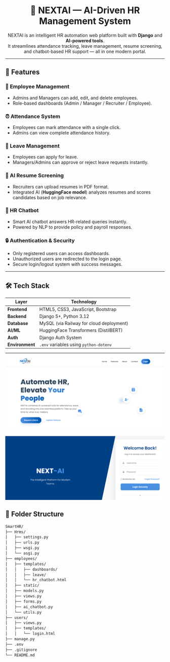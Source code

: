<h1 align="center">🤖 NEXTAI — AI-Driven HR Management System</h1>

<p align="center">
  NEXTAI is an intelligent HR automation web platform built with <b>Django</b> and <b>AI-powered tools</b>.<br>
  It streamlines attendance tracking, leave management, resume screening, and chatbot-based HR support — all in one modern portal.
</p>

---

## 🚀 Features

### 👥 Employee Management
- Admins and Managers can add, edit, and delete employees.  
- Role-based dashboards (Admin / Manager / Recruiter / Employee).

### ⏰ Attendance System
- Employees can mark attendance with a single click.  
- Admins can view complete attendance history.

### 📝 Leave Management
- Employees can apply for leave.  
- Managers/Admins can approve or reject leave requests instantly.

### 🤖 AI Resume Screening
- Recruiters can upload resumes in PDF format.  
- Integrated AI (<b>HuggingFace model</b>) analyzes resumes and scores candidates based on job relevance.

### 💬 HR Chatbot
- Smart AI chatbot answers HR-related queries instantly.  
- Powered by NLP to provide policy and payroll responses.

### 🔒 Authentication & Security
- Only registered users can access dashboards.  
- Unauthorized users are redirected to the login page.  
- Secure login/logout system with success messages.

---

## 🛠️ Tech Stack

| **Layer**        | **Technology**                              |
| ----------------- | ------------------------------------------- |
| **Frontend**      | HTML5, CSS3, JavaScript, Bootstrap          |
| **Backend**       | Django 5+, Python 3.12                      |
| **Database**      | MySQL (via Railway for cloud deployment)    |
| **AI/ML**         | HuggingFace Transformers (DistilBERT)       |
| **Auth**          | Django Auth System                          |
| **Environment**   | `.env` variables using `python-dotenv`      |

---

<p align="center"> <img src="https://github.com/Adithya151/NextAI---HumanResourceManagementSystem/blob/main/Screenshot%202025-10-16%20231406.png" width="600" alt="Dashboard Screenshot"/> <br><br> <img src="https://github.com/Adithya151/NextAI---HumanResourceManagementSystem/blob/main/Screenshot%202025-10-16%20231432.png" width="600" alt="Employee Management Screenshot"/> </p>

## 📂 Folder Structure

```bash
SmartHR/
├── Hrms/
│   ├── settings.py
│   ├── urls.py
│   ├── wsgi.py
│   └── asgi.py
├── employees/
│   ├── templates/
│   │   ├── dashboards/
│   │   ├── leave/
│   │   └── hr_chatbot.html
│   ├── static/
│   ├── models.py
│   ├── views.py
│   ├── forms.py
│   ├── ai_chatbot.py
│   └── utils.py
├── users/
│   ├── views.py
│   ├── templates/
│   │   └── login.html
├── manage.py
├── .env
├── .gitignore
└── README.md
